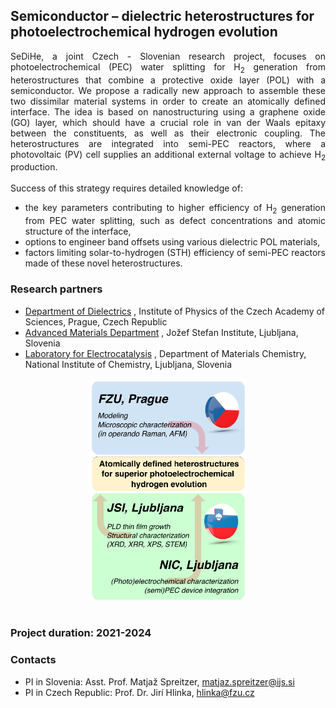 ## Semiconductor – dielectric heterostructures for photoelectrochemical hydrogen evolution ##

<div style="text-align: justify;">SeDiHe, a joint Czech - Slovenian research project, focuses on photoelectrochemical (PEC) water splitting for H<sub>2</sub> generation from heterostructures that combine a protective oxide layer (POL) with a semiconductor. We propose a radically new approach to assemble these two dissimilar material systems in order to create an atomically defined interface. The idea is based on nanostructuring using a graphene oxide (GO) layer, which should have a crucial role in van der Waals epitaxy between the constituents, as well as their electronic coupling. The heterostructures are integrated into semi-PEC reactors, where a photovoltaic (PV) cell supplies an additional external voltage to achieve H<sub>2</sub> production.<br /> 
<br /> 
Success of this strategy requires detailed knowledge of:
<ul>
  <li>the key parameters contributing to higher efficiency of H<sub>2</sub> generation from PEC water splitting, such as defect concentrations and atomic structure of the interface,</li>
  <li>options to engineer band offsets using various dielectric POL materials,</li>
  <li>factors limiting solar-to-hydrogen (STH) efficiency of semi-PEC reactors made of these novel heterostructures.</li>
</ul>
</div>

### Research partners
-	[Department of Dielectrics](http://palata.fzu.cz/diel/) , Institute of Physics of the Czech Academy of Sciences, Prague, Czech Republic
-	[Advanced Materials Department](http://www-k9.ijs.si/) , Jožef Stefan Institute, Ljubljana, Slovenia
-	[Laboratory for Electrocatalysis](https://www.ki.si/en/departments/d10-department-of-materials-chemistry/l10-laboratory-for-electrocatalysis/) , Department of Materials Chemistry, National Institute of Chemistry, Ljubljana, Slovenia

<div style="text-align: center;"><img src="sidihe2.png" alt="SiDiHe2" style="width: 50%;"></div><br /> 

### Project duration: 2021-2024

### Contacts
- PI in Slovenia: Asst. Prof. Matjaž Spreitzer, matjaz.spreitzer@ijs.si <a href = "mailto: matjaz.spreitzer@ijs.si"></a>
- PI in Czech Republic: Prof. Dr. Jirí Hlinka, hlinka@fzu.cz <a href = "mailto: hlinka@fzu.cz"></a>
